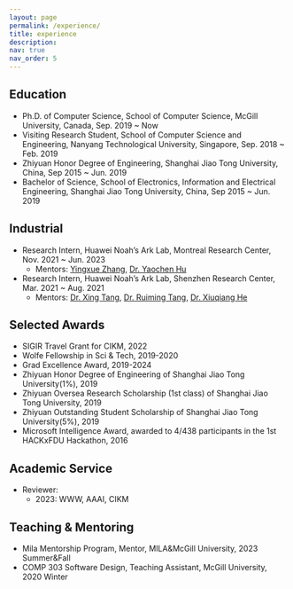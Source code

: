 ```yaml
---
layout: page
permalink: /experience/
title: experience
description: 
nav: true
nav_order: 5
---
```


## Education

- Ph.D. of Computer Science, School of Computer Science, McGill University, Canada, Sep. 2019 ~ Now
- Visiting Research Student, School of Computer Science and Engineering, Nanyang Technological University, Singapore, Sep. 2018 ~ Feb. 2019
- Zhiyuan Honor Degree of Engineering, Shanghai Jiao Tong University, China, Sep 2015 ~ Jun. 2019
- Bachelor of Science, School of Electronics, Information and Electrical Engineering, Shanghai Jiao Tong University, China, Sep 2015 ~ Jun. 2019


## Industrial

- Research Intern, Huawei Noah’s Ark Lab, Montreal Research Center, Nov. 2021 ~ Jun. 2023
  - Mentors: [Yingxue Zhang](https://scholar.google.com/citations?user=4bsYpogAAAAJ), [Dr. Yaochen Hu](https://scholar.google.com/citations?user=ffhjIQ4AAAAJ)
- Research Intern, Huawei Noah’s Ark Lab, Shenzhen Research Center, Mar. 2021 ~ Aug. 2021
  - Mentors: [Dr. Xing Tang](https://scholar.google.com/citations?user=rtRexdQAAAAJ), [Dr. Ruiming Tang](https://scholar.google.com.sg/citations?user=fUtHww0AAAAJ), [Dr. Xiuqiang He](https://scholar.google.com/citations?user=3lprwmsAAAAJ)


## Selected Awards

- SIGIR Travel Grant for CIKM, 2022
- Wolfe Fellowship in Sci & Tech, 2019-2020
- Grad Excellence Award, 2019-2024
- Zhiyuan Honor Degree of Engineering of Shanghai Jiao Tong University(1%), 2019
- Zhiyuan Oversea Research Scholarship (1st class) of Shanghai Jiao Tong University, 2019
- Zhiyuan Outstanding Student Scholarship of Shanghai Jiao Tong University(5%), 2019
- Microsoft Intelligence Award, awarded to 4/438 participants in the 1st HACKxFDU Hackathon, 2016

## Academic Service

- Reviewer:
  - 2023: WWW, AAAI, CIKM

## Teaching & Mentoring

- Mila Mentorship Program, Mentor, MILA&McGill University, 2023 Summer&Fall
- COMP 303 Software Design, Teaching Assistant, McGill University, 2020 Winter

